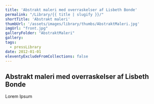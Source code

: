 ```yaml
---
title: 'Abstrakt maleri med overraskelser af Lisbeth Bonde'
permalink: "/Library/{{ title | slugify }}/"
shortTitle: 'Abstrakt maleri'
thumbUrl: '/assets/images/library/thumbs/AbstraktMaleri.jpg'
imgUrl: "front.jpg"
galleryFolder: "AbstraktMaleri"
gallery:
tags:
  - pressLibrary
date: 2012-01-01
eleventyExcludeFromCollections: false
---
```



<h2>Abstrakt maleri med overraskelser af Lisbeth Bonde</h2>
<p>Lorem Ipsum</p>
